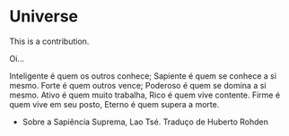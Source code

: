 # Universe
This is a contribution.


Oi...

Inteligente é quem os outros conhece;
Sapiente é quem se conhece a si mesmo.
Forte é quem outros vence;
Poderoso é quem se domina a si mesmo.
Ativo é quem muito trabalha,
Rico é quem vive contente.
Firme é quem vive em seu posto,
Eterno é quem supera a morte.

- Sobre a Sapiência Suprema, Lao Tsé.
Traduço de Huberto Rohden
